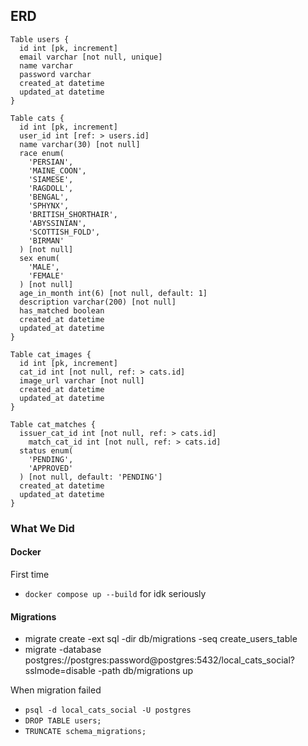 ## ERD

```
Table users {
  id int [pk, increment]
  email varchar [not null, unique]
  name varchar
  password varchar
  created_at datetime
  updated_at datetime
}

Table cats {
  id int [pk, increment]
  user_id int [ref: > users.id]
  name varchar(30) [not null]
  race enum(
    'PERSIAN',
    'MAINE_COON',
    'SIAMESE',
    'RAGDOLL',
    'BENGAL',
    'SPHYNX',
    'BRITISH_SHORTHAIR',
    'ABYSSINIAN',
    'SCOTTISH_FOLD',
    'BIRMAN'
  ) [not null]
  sex enum(
    'MALE', 
    'FEMALE'
  ) [not null]
  age_in_month int(6) [not null, default: 1]
  description varchar(200) [not null]
  has_matched boolean
  created_at datetime
  updated_at datetime
}

Table cat_images {
  id int [pk, increment]
  cat_id int [not null, ref: > cats.id]
  image_url varchar [not null]
  created_at datetime
  updated_at datetime
}

Table cat_matches {
  issuer_cat_id int [not null, ref: > cats.id]
	match_cat_id int [not null, ref: > cats.id]
  status enum(
    'PENDING',
    'APPROVED'
  ) [not null, default: 'PENDING']
  created_at datetime
  updated_at datetime
}
```

### What We Did

#### Docker

First time

- `docker compose up --build` for idk seriously

#### Migrations
- migrate create -ext sql -dir db/migrations -seq create_users_table
- migrate -database postgres://postgres:password@postgres:5432/local_cats_social?sslmode=disable -path db/migrations up

When migration failed
- `psql -d local_cats_social -U postgres`
- `DROP TABLE users;`
- `TRUNCATE schema_migrations;`